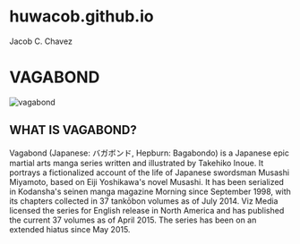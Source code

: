 # huwacob.github.io
Jacob C. Chavez 
# VAGABOND

![vagabond](https://d28hgpri8am2if.cloudfront.net/book_images/onix/cvr9781421577449/vagabond-vol-37-9781421577449_hr.jpg)
## WHAT IS VAGABOND?
Vagabond (Japanese: バガボンド, Hepburn: Bagabondo) is a Japanese epic martial arts manga series written and illustrated by Takehiko Inoue. It portrays a fictionalized account of the life of Japanese swordsman Musashi Miyamoto, based on Eiji Yoshikawa's novel Musashi. It has been serialized in Kodansha's seinen manga magazine Morning since September 1998, with its chapters collected in 37 tankōbon volumes as of July 2014. Viz Media licensed the series for English release in North America and has published the current 37 volumes as of April 2015. The series has been on an extended hiatus since May 2015.
